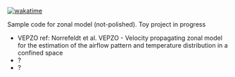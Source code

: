 [![wakatime](https://wakatime.com/badge/user/b04d35f7-79c6-4b67-9dd8-73bd60f22c2f/project/bc9f1764-d7d7-485a-8aef-c45ef1f6805c.svg)](https://wakatime.com/badge/user/b04d35f7-79c6-4b67-9dd8-73bd60f22c2f/project/bc9f1764-d7d7-485a-8aef-c45ef1f6805c)

Sample code for zonal model (not-polished). Toy project in progress

- VEPZO ref: Norrefeldt et al. VEPZO - Velocity propagating zonal model for the estimation of the airflow pattern and temperature distribution in a confined space
- ?
- ?
